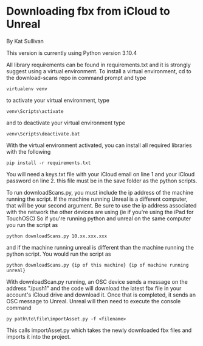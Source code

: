 # Downloading fbx from iCloud to Unreal

By Kat Sullivan



This version is currently using Python version 3.10.4

All library requirements can be found in requirements.txt and it is strongly suggest using a virtual environment.  To install a virtual environment, cd to the download-scans repo in command prompt and type

`virtualenv venv`

to activate your virtual environment, type

`venv\Scripts\activate`

and to deactivate your virtual environment type

`venv\Scripts\deactivate.bat`

With the virtual environment activated, you can install all required libraries with the following

`pip install -r requirements.txt`

You will need a keys.txt file with your iCloud email on line 1 and your iCloud password on line 2. this file must be in the save folder as the python scripts.

To run downloadScans.py, you must include the ip address of the machine running the script. If the machine running Unreal is a different computer, that will be your second argument. Be sure to use the ip address associated with the network the other devices are using (ie if you're using the iPad for TouchOSC) So if you're running python and unreal on the same computer you run the script as 

`python downloadScans.py 10.xx.xxx.xxx`

and if the machine running unreal is different than the machine running the python script. You would run the script as

`python downloadScans.py {ip of this machine} {ip of machine running unreal}`

With downloadScan.py running, an OSC device sends a message on the address "/push1" and the code will download the latest fbx file in your account's iCloud drive and download it. Once that is completed, it sends an OSC message to Unreal. Unreal will then need to execute the console command

`py path\to\file\importAsset.py -f <filename>`

This calls importAsset.py which takes the newly downloaded fbx files and imports it into the project.
